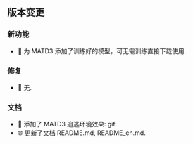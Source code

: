 ## 版本变更
### 新功能
-  🚀 为 MATD3 添加了训练好的模型，可无需训练直接下载使用.

### 修复
-  🐛 无.

### 文档
- 📝 添加了 MATD3 追逃环境效果: gif.
- 🌐 更新了文档 README.md, README_en.md.